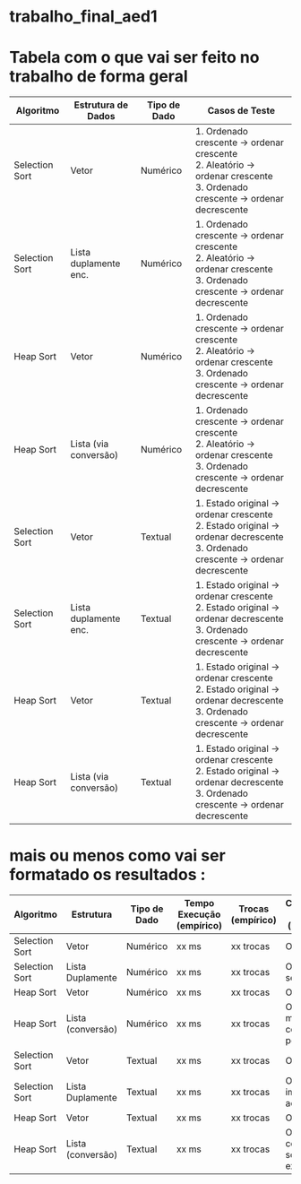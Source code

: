 # trabalho_final_aed1

# Tabela com o que vai ser feito no trabalho de forma geral

| Algoritmo      | Estrutura de Dados    | Tipo de Dado | Casos de Teste                                                                                                                    |
| -------------- | --------------------- | ------------ | --------------------------------------------------------------------------------------------------------------------------------- |
| Selection Sort | Vetor                 | Numérico     | 1. Ordenado crescente → ordenar crescente<br>2. Aleatório → ordenar crescente<br>3. Ordenado crescente → ordenar decrescente      |
| Selection Sort | Lista duplamente enc. | Numérico     | 1. Ordenado crescente → ordenar crescente<br>2. Aleatório → ordenar crescente<br>3. Ordenado crescente → ordenar decrescente      |
| Heap Sort      | Vetor                 | Numérico     | 1. Ordenado crescente → ordenar crescente<br>2. Aleatório → ordenar crescente<br>3. Ordenado crescente → ordenar decrescente      |
| Heap Sort      | Lista (via conversão) | Numérico     | 1. Ordenado crescente → ordenar crescente<br>2. Aleatório → ordenar crescente<br>3. Ordenado crescente → ordenar decrescente      |
| Selection Sort | Vetor                 | Textual      | 1. Estado original → ordenar crescente<br>2. Estado original → ordenar decrescente<br>3. Ordenado crescente → ordenar decrescente |
| Selection Sort | Lista duplamente enc. | Textual      | 1. Estado original → ordenar crescente<br>2. Estado original → ordenar decrescente<br>3. Ordenado crescente → ordenar decrescente |
| Heap Sort      | Vetor                 | Textual      | 1. Estado original → ordenar crescente<br>2. Estado original → ordenar decrescente<br>3. Ordenado crescente → ordenar decrescente |
| Heap Sort      | Lista (via conversão) | Textual      | 1. Estado original → ordenar crescente<br>2. Estado original → ordenar decrescente<br>3. Ordenado crescente → ordenar decrescente |



# mais ou menos como vai ser formatado os resultados : 
| Algoritmo      | Estrutura         | Tipo de Dado | Tempo Execução (empírico) | Trocas (empírico) | Complexidade Teórica (matemática)   |
| -------------- | ----------------- | ------------ | ------------------------- | ----------------- | ----------------------------------- |
| Selection Sort | Vetor             | Numérico     | xx ms                     | xx trocas         | O(n²)                               |
| Selection Sort | Lista Duplamente  | Numérico     | xx ms                     | xx trocas         | O(n²), acesso sequencial            |
| Heap Sort      | Vetor             | Numérico     | xx ms                     | xx trocas         | O(n log n)                          |
| Heap Sort      | Lista (conversão) | Numérico     | xx ms                     | xx trocas         | O(n log n), mas conversão pesa      |
| Selection Sort | Vetor             | Textual      | xx ms                     | xx trocas         | O(n²)                               |
| Selection Sort | Lista Duplamente  | Textual      | xx ms                     | xx trocas         | O(n²), com impacto do acesso linear |
| Heap Sort      | Vetor             | Textual      | xx ms                     | xx trocas         | O(n log n)                          |
| Heap Sort      | Lista (conversão) | Textual      | xx ms                     | xx trocas         | O(n log n), com sobrecarga extra    |

